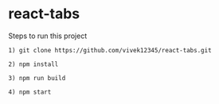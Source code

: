 # react-tabs
Steps to run this project

`` 1) git clone https://github.com/vivek12345/react-tabs.git ``

`` 2) npm install ``

`` 3) npm run build ``

`` 4) npm start ``
